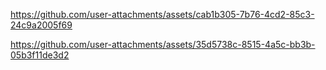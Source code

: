 

https://github.com/user-attachments/assets/cab1b305-7b76-4cd2-85c3-24c9a2005f69



https://github.com/user-attachments/assets/35d5738c-8515-4a5c-bb3b-05b3f11de3d2

